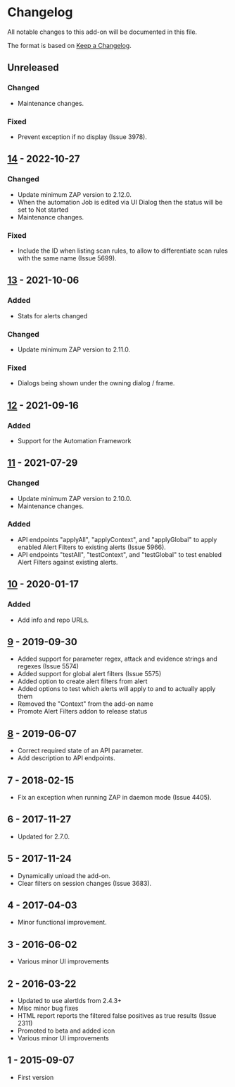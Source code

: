 # Changelog
All notable changes to this add-on will be documented in this file.

The format is based on [Keep a Changelog](https://keepachangelog.com/en/1.0.0/).

## Unreleased
### Changed
- Maintenance changes.

### Fixed
- Prevent exception if no display (Issue 3978).

## [14] - 2022-10-27
### Changed
- Update minimum ZAP version to 2.12.0.
- When the automation Job is edited via UI Dialog then the status will be set to Not started
- Maintenance changes.

### Fixed
- Include the ID when listing scan rules, to allow to differentiate scan rules with the same name (Issue 5699).

## [13] - 2021-10-06
### Added
- Stats for alerts changed

### Changed
- Update minimum ZAP version to 2.11.0.

### Fixed
- Dialogs being shown under the owning dialog / frame.

## [12] - 2021-09-16
### Added
- Support for the Automation Framework

## [11] - 2021-07-29
### Changed
- Update minimum ZAP version to 2.10.0.
- Maintenance changes.

### Added
- API endpoints "applyAll", "applyContext", and "applyGlobal" to apply enabled Alert Filters to existing alerts (Issue 5966).
- API endpoints "testAll", "testContext", and "testGlobal" to test enabled Alert Filters against existing alerts.

## [10] - 2020-01-17
### Added
- Add info and repo URLs.

## [9] - 2019-09-30

- Added support for parameter regex, attack and evidence strings and regexes (Issue 5574)
- Added support for global alert filters (Issue 5575)
- Added option to create alert filters from alert
- Added options to test which alerts will apply to and to actually apply them
- Removed the "Context" from the add-on name
- Promote Alert Filters addon to release status

## [8] - 2019-06-07

- Correct required state of an API parameter.
- Add description to API endpoints.

## 7 - 2018-02-15

- Fix an exception when running ZAP in daemon mode (Issue 4405).

## 6 - 2017-11-27

- Updated for 2.7.0.

## 5 - 2017-11-24

- Dynamically unload the add-on.
- Clear filters on session changes (Issue 3683).

## 4 - 2017-04-03

- Minor functional improvement.

## 3 - 2016-06-02

- Various minor UI improvements

## 2 - 2016-03-22

- Updated to use alertIds from 2.4.3+
- Misc minor bug fixes
- HTML report reports the filtered false positives as true results (Issue 2311)
- Promoted to beta and added icon
- Various minor UI improvements

## 1 - 2015-09-07

- First version

[14]: https://github.com/zaproxy/zap-extensions/releases/alertFilters-v14
[13]: https://github.com/zaproxy/zap-extensions/releases/alertFilters-v13
[12]: https://github.com/zaproxy/zap-extensions/releases/alertFilters-v12
[11]: https://github.com/zaproxy/zap-extensions/releases/alertFilters-v11
[10]: https://github.com/zaproxy/zap-extensions/releases/alertFilters-v10
[9]: https://github.com/zaproxy/zap-extensions/releases/alertFilters-v9
[8]: https://github.com/zaproxy/zap-extensions/releases/alertFilters-v8
